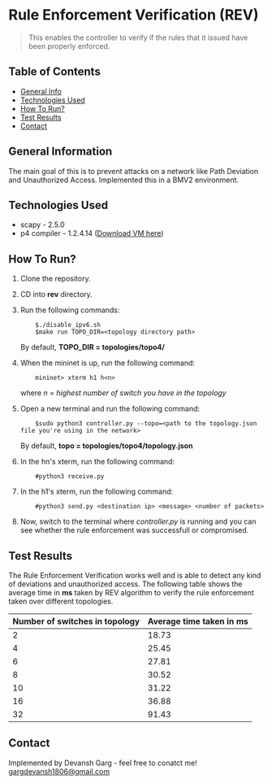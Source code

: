 # Rule Enforcement Verification (REV)

> This enables the controller to verify if the rules that it issued have been properly enforced.

## Table of Contents
* [General Info](#general-information)
* [Technologies Used](#technologies-used)
* [How To Run?](#how-to-run)
* [Test Results](#test-results)
* [Contact](#contact)

## General Information

The main goal of this is to prevent attacks on a network like Path Deviation and Unauthorized Access. Implemented this in a BMV2 environment.

## Technologies Used

* scapy - 2.5.0
* p4 compiler - 1.2.4.14 ([Download VM here](https://drive.google.com/file/d/1mUspxxo7sG0-omvnu6IJasKKSP0PVbCj/view))

## How To Run?

1. Clone the repository.
2. CD into **rev** directory.
3. Run the following commands:
   ```
       $./disable_ipv6.sh
       $make run TOPO_DIR=<topology directory path>
   ```
   By default, **TOPO_DIR = topologies/topo4/**
   
4. When the mininet is up, run the following command:
   ```
       mininet> xterm h1 h<n>
   ```
   where *n = highest number of switch you have in the topology*
   
5. Open a new terminal and run the following command:
   ```
       $sudo python3 controller.py --topo=<path to the topology.json file you're using in the network>
   ```
   By default, **topo = topologies/topo4/topology.json**
   
6. In the hn's xterm, run the following command:
   ```
       #python3 receive.py
   ```
7. In the h1's xterm, run the following command:
   ```
       #python3 send.py <destination ip> <message> <number of packets>
   ```
8. Now, switch to the terminal where *controller.py* is running and you can see whether the rule enforcement was successfull or compromised.

## Test Results

The Rule Enforcement Verification works well and is able to detect any kind of deviations and unauthorized access. The following table shows the average time in **ms** taken by REV algorithm to verify the rule enforcement taken over different topologies.

| Number of switches in topology | Average time taken in ms |
| ------------------------------ | ------------------------ |
| 2                              | 18.73                    |
| 4                              | 25.45                    |
| 6                              | 27.81                    |
| 8                              | 30.52                    |
| 10                             | 31.22                    |
| 16                             | 36.88                    |
| 32                             | 91.43                    |

## Contact
Implemented by Devansh Garg - feel free to conatct me!
gargdevansh1806@gmail.com
